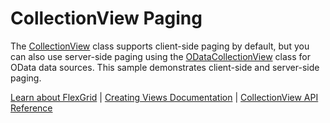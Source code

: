 CollectionView Paging
=====================

The [CollectionView](https://www.grapecity.com/wijmo/api/classes/wijmo.collectionview.html) class supports client-side paging by default, but you can also use server-side paging using the [ODataCollectionView](https://www.grapecity.com/wijmo/api/classes/wijmo_odata.odatacollectionview.html) class for OData data sources. This sample demonstrates client-side and server-side paging. 

[Learn about FlexGrid](https://www.grapecity.com/wijmo/flexgrid-javascript-data-grid) | [Creating Views Documentation](https://www.grapecity.com/wijmo/docs/Topics/Wijmo/Collections/Creating-Views) | [CollectionView API Reference](https://www.grapecity.com/wijmo/api/classes/wijmo.collectionview.html)
